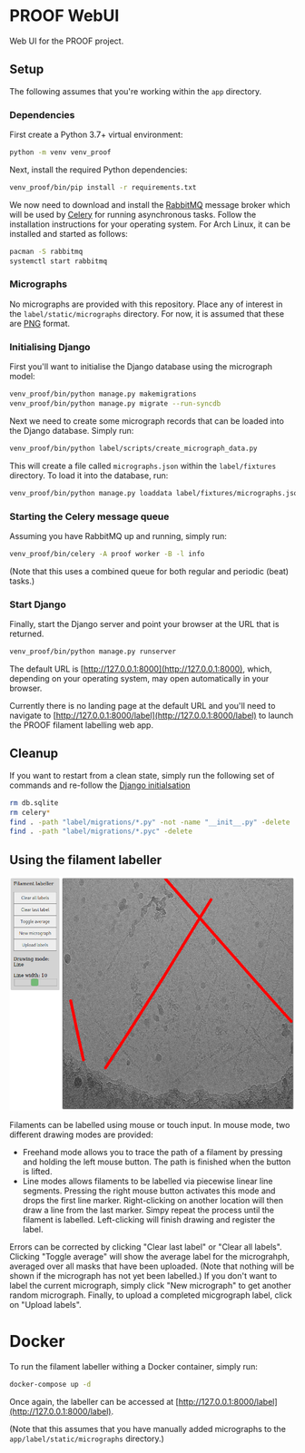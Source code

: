 # PROOF WebUI

Web UI for the PROOF project.

## Setup

The following assumes that you're working within the `app` directory.

### Dependencies

First create a Python 3.7+ virtual environment:

```bash
python -m venv venv_proof
```

Next, install the required Python dependencies:

```bash
venv_proof/bin/pip install -r requirements.txt
```

We now need to download and install the [RabbitMQ](https://www.rabbitmq.com)
message broker which will be used by [Celery](http://www.celeryproject.org)
for running asynchronous tasks. Follow the installation instructions for
your operating system. For Arch Linux, it can be installed and started as
follows:

```bash
pacman -S rabbitmq
systemctl start rabbitmq
```

### Micrographs

No micrographs are provided with this repository. Place any of interest in
the `label/static/micrographs` directory. For now, it is assumed that these
are [PNG](https://en.wikipedia.org/wiki/Portable_Network_Graphics) format.

### Initialising Django

First you'll want to initialise the Django database using the micrograph model:

```bash
venv_proof/bin/python manage.py makemigrations
venv_proof/bin/python manage.py migrate --run-syncdb
```

Next we need to create some micrograph records that can be loaded into the
Django database. Simply run:

```bash
venv_proof/bin/python label/scripts/create_micrograph_data.py
```

This will create a file called `micrographs.json` within the `label/fixtures`
directory. To load it into the database, run:

```bash
venv_proof/bin/python manage.py loaddata label/fixtures/micrographs.json
```

### Starting the Celery message queue

Assuming you have RabbitMQ up and running, simply run:

```bash
venv_proof/bin/celery -A proof worker -B -l info
```

(Note that this uses a combined queue for both regular and periodic (beat)
tasks.)

### Start Django

Finally, start the Django server and point your browser at the URL that is
returned.

```bash
venv_proof/bin/python manage.py runserver
```

The default URL is [http://127.0.0.1:8000](http://127.0.0.1:8000), which,
depending on your operating system, may open automatically in your browser.

Currently there is no landing page at the default URL and you'll need to
navigate to [http://127.0.0.1:8000/label](http://127.0.0.1:8000/label) to
launch the PROOF filament labelling web app.


## Cleanup

If you want to restart from a clean state, simply run the following set of
commands and re-follow the [Django initialsation](#initialising-django)

```bash
rm db.sqlite
rm celery*
find . -path "label/migrations/*.py" -not -name "__init__.py" -delete
find . -path "label/migrations/*.pyc" -delete
```

## Using the filament labeller

![Filament labeller](/app/label/static/screenshot.png?raw=true)

Filaments can be labelled using mouse or touch input. In mouse mode, two
different drawing modes are provided:

* Freehand mode allows you to trace the path of a filament by pressing and
holding the left mouse button. The path is finished when the button is
lifted.
* Line modes allows filaments to be labelled via piecewise linear line segments.
Pressing the right mouse button activates this mode and drops the first line
marker. Right-clicking on another location will then draw a line from the last
marker. Simpy repeat the process until the filament is labelled. Left-clicking
will finish drawing and register the label.

Errors can be corrected by clicking "Clear last label" or "Clear all labels".
Clicking "Toggle average" will show the average label for the micrograhph,
averaged over all masks that have been uploaded. (Note that nothing will be
shown if the micrograph has not yet been labelled.) If you don't want to label
the current micrograph, simply click "New micrograph" to get another random
micrograph. Finally, to upload a completed micgrograph label, click on
"Upload labels".

# Docker

To run the filament labeller withing a Docker container, simply run:

```bash
docker-compose up -d
```

Once again, the labeller can be accessed at [http://127.0.0.1:8000/label](http://127.0.0.1:8000/label).

(Note that this assumes that you have manually added micrographs to the
`app/label/static/micrographs` directory.)
